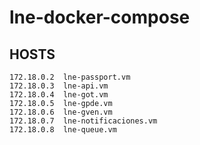 # lne-docker-compose

## HOSTS

```
172.18.0.2  lne-passport.vm
172.18.0.3  lne-api.vm
172.18.0.4  lne-got.vm
172.18.0.5  lne-gpde.vm
172.18.0.6  lne-gven.vm
172.18.0.7  lne-notificaciones.vm
172.18.0.8  lne-queue.vm
```
